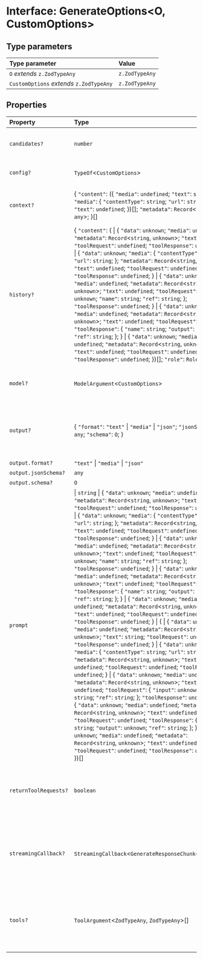 # Interface: GenerateOptions\<O, CustomOptions\>

## Type parameters

| Type parameter | Value |
| :------ | :------ |
| `O` *extends* `z.ZodTypeAny` | `z.ZodTypeAny` |
| `CustomOptions` *extends* `z.ZodTypeAny` | `z.ZodTypeAny` |

## Properties

| Property | Type | Description |
| :------ | :------ | :------ |
| `candidates?` | `number` | Number of candidate messages to generate. |
| `config?` | `TypeOf`\<`CustomOptions`\> | Configuration for the generation request. |
| `context?` | \{ `"content"`: (\{ `"media"`: `undefined`; `"text"`: `string`; \} \| \{ `"media"`: \{ `"contentType"`: `string`; `"url"`: `string`; \}; `"text"`: `undefined`; \})[]; `"metadata"`: `Record`\<`string`, `any`\>; \}[] | Retrieved documents to be used as context for this generation. |
| `history?` | \{ `"content"`: ( \| \{ `"data"`: `unknown`; `"media"`: `undefined`; `"metadata"`: `Record`\<`string`, `unknown`\>; `"text"`: `string`; `"toolRequest"`: `undefined`; `"toolResponse"`: `undefined`; \} \| \{ `"data"`: `unknown`; `"media"`: \{ `"contentType"`: `string`; `"url"`: `string`; \}; `"metadata"`: `Record`\<`string`, `unknown`\>; `"text"`: `undefined`; `"toolRequest"`: `undefined`; `"toolResponse"`: `undefined`; \} \| \{ `"data"`: `unknown`; `"media"`: `undefined`; `"metadata"`: `Record`\<`string`, `unknown`\>; `"text"`: `undefined`; `"toolRequest"`: \{ `"input"`: `unknown`; `"name"`: `string`; `"ref"`: `string`; \}; `"toolResponse"`: `undefined`; \} \| \{ `"data"`: `unknown`; `"media"`: `undefined`; `"metadata"`: `Record`\<`string`, `unknown`\>; `"text"`: `undefined`; `"toolRequest"`: `undefined`; `"toolResponse"`: \{ `"name"`: `string`; `"output"`: `unknown`; `"ref"`: `string`; \}; \} \| \{ `"data"`: `unknown`; `"media"`: `undefined`; `"metadata"`: `Record`\<`string`, `unknown`\>; `"text"`: `undefined`; `"toolRequest"`: `undefined`; `"toolResponse"`: `undefined`; \})[]; `"role"`: `RoleSchema`; \}[] | Conversation history for multi-turn prompting when supported by the underlying model. |
| `model?` | `ModelArgument`\<`CustomOptions`\> | A model name (e.g. `vertexai/gemini-1.0-pro`) or reference. |
| `output?` | \{ `"format"`: `"text"` \| `"media"` \| `"json"`; `"jsonSchema"`: `any`; `"schema"`: `O`; \} | Configuration for the desired output of the request. Defaults to the model's default output if unspecified. |
| `output.format?` | `"text"` \| `"media"` \| `"json"` | - |
| `output.jsonSchema?` | `any` | - |
| `output.schema?` | `O` | - |
| `prompt` |  \| `string` \| \{ `"data"`: `unknown`; `"media"`: `undefined`; `"metadata"`: `Record`\<`string`, `unknown`\>; `"text"`: `string`; `"toolRequest"`: `undefined`; `"toolResponse"`: `undefined`; \} \| \{ `"data"`: `unknown`; `"media"`: \{ `"contentType"`: `string`; `"url"`: `string`; \}; `"metadata"`: `Record`\<`string`, `unknown`\>; `"text"`: `undefined`; `"toolRequest"`: `undefined`; `"toolResponse"`: `undefined`; \} \| \{ `"data"`: `unknown`; `"media"`: `undefined`; `"metadata"`: `Record`\<`string`, `unknown`\>; `"text"`: `undefined`; `"toolRequest"`: \{ `"input"`: `unknown`; `"name"`: `string`; `"ref"`: `string`; \}; `"toolResponse"`: `undefined`; \} \| \{ `"data"`: `unknown`; `"media"`: `undefined`; `"metadata"`: `Record`\<`string`, `unknown`\>; `"text"`: `undefined`; `"toolRequest"`: `undefined`; `"toolResponse"`: \{ `"name"`: `string`; `"output"`: `unknown`; `"ref"`: `string`; \}; \} \| \{ `"data"`: `unknown`; `"media"`: `undefined`; `"metadata"`: `Record`\<`string`, `unknown`\>; `"text"`: `undefined`; `"toolRequest"`: `undefined`; `"toolResponse"`: `undefined`; \} \| ( \| \{ `"data"`: `unknown`; `"media"`: `undefined`; `"metadata"`: `Record`\<`string`, `unknown`\>; `"text"`: `string`; `"toolRequest"`: `undefined`; `"toolResponse"`: `undefined`; \} \| \{ `"data"`: `unknown`; `"media"`: \{ `"contentType"`: `string`; `"url"`: `string`; \}; `"metadata"`: `Record`\<`string`, `unknown`\>; `"text"`: `undefined`; `"toolRequest"`: `undefined`; `"toolResponse"`: `undefined`; \} \| \{ `"data"`: `unknown`; `"media"`: `undefined`; `"metadata"`: `Record`\<`string`, `unknown`\>; `"text"`: `undefined`; `"toolRequest"`: \{ `"input"`: `unknown`; `"name"`: `string`; `"ref"`: `string`; \}; `"toolResponse"`: `undefined`; \} \| \{ `"data"`: `unknown`; `"media"`: `undefined`; `"metadata"`: `Record`\<`string`, `unknown`\>; `"text"`: `undefined`; `"toolRequest"`: `undefined`; `"toolResponse"`: \{ `"name"`: `string`; `"output"`: `unknown`; `"ref"`: `string`; \}; \} \| \{ `"data"`: `unknown`; `"media"`: `undefined`; `"metadata"`: `Record`\<`string`, `unknown`\>; `"text"`: `undefined`; `"toolRequest"`: `undefined`; `"toolResponse"`: `undefined`; \})[] | The prompt for which to generate a response. Can be a string for a simple text prompt or one or more parts for multi-modal prompts. |
| `returnToolRequests?` | `boolean` | When true, return tool calls for manual processing instead of automatically resolving them. |
| `streamingCallback?` | `StreamingCallback`\<`GenerateResponseChunk`\<`unknown`\>\> | When provided, models supporting streaming will call the provided callback with chunks as generation progresses. |
| `tools?` | `ToolArgument`\<`ZodTypeAny`, `ZodTypeAny`\>[] | List of registered tool names or actions to treat as a tool for this generation if supported by the underlying model. |

